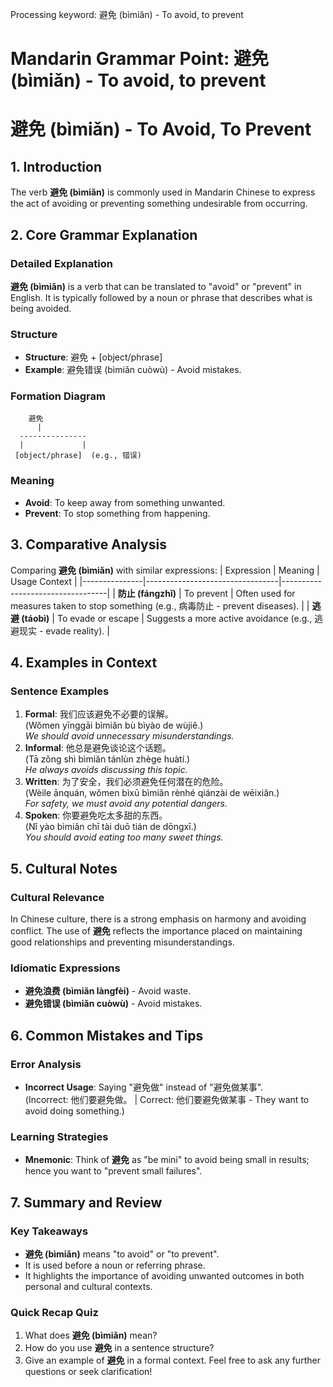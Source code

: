 Processing keyword: 避免 (bìmiǎn) - To avoid, to prevent
# Mandarin Grammar Point: 避免 (bìmiǎn) - To avoid, to prevent
# 避免 (bìmiǎn) - To Avoid, To Prevent
## 1. Introduction
The verb **避免 (bìmiǎn)** is commonly used in Mandarin Chinese to express the act of avoiding or preventing something undesirable from occurring. 
## 2. Core Grammar Explanation
### Detailed Explanation
**避免 (bìmiǎn)** is a verb that can be translated to "avoid" or "prevent" in English. It is typically followed by a noun or phrase that describes what is being avoided.
### Structure
- **Structure**:  避免 + [object/phrase]
- **Example**: 避免错误 (bìmiǎn cuòwù) - Avoid mistakes.
### Formation Diagram
```
    避免
      |
  ---------------
  |             |
 [object/phrase]  (e.g., 错误)
```
### Meaning
- **Avoid**: To keep away from something unwanted.
- **Prevent**: To stop something from happening.
## 3. Comparative Analysis
Comparing **避免 (bìmiǎn)** with similar expressions:
| Expression    | Meaning                         | Usage Context                    |
|---------------|---------------------------------|----------------------------------|
| **防止 (fángzhǐ)** | To prevent                    | Often used for measures taken to stop something (e.g., 病毒防止 - prevent diseases). |
| **逃避 (táobì)**    | To evade or escape           | Suggests a more active avoidance (e.g., 逃避现实 - evade reality). |
## 4. Examples in Context
### Sentence Examples
1. **Formal**: 我们应该避免不必要的误解。  
   (Wǒmen yīnggāi bìmiǎn bù bìyào de wùjiě.)  
   *We should avoid unnecessary misunderstandings.*
2. **Informal**: 他总是避免谈论这个话题。  
   (Tā zǒng shì bìmiǎn tánlùn zhège huàtí.)  
   *He always avoids discussing this topic.*
3. **Written**: 为了安全，我们必须避免任何潜在的危险。  
   (Wèile ānquán, wǒmen bìxū bìmiǎn rènhé qiánzài de wēixiǎn.)  
   *For safety, we must avoid any potential dangers.*
4. **Spoken**: 你要避免吃太多甜的东西。  
   (Nǐ yào bìmiǎn chī tài duō tián de dōngxī.)  
   *You should avoid eating too many sweet things.*
## 5. Cultural Notes
### Cultural Relevance
In Chinese culture, there is a strong emphasis on harmony and avoiding conflict. The use of **避免** reflects the importance placed on maintaining good relationships and preventing misunderstandings.
### Idiomatic Expressions
- **避免浪费 (bìmiǎn làngfèi)** - Avoid waste.
- **避免错误 (bìmiǎn cuòwù)** - Avoid mistakes.
## 6. Common Mistakes and Tips
### Error Analysis
- **Incorrect Usage**: Saying "避免做" instead of "避免做某事".  
  (Incorrect: 他们要避免做。 | Correct: 他们要避免做某事 - They want to avoid doing something.)
### Learning Strategies
- **Mnemonic**: Think of **避免** as "be mini" to avoid being small in results; hence you want to "prevent small failures".
  
## 7. Summary and Review
### Key Takeaways
- **避免 (bìmiǎn)** means "to avoid" or "to prevent".
- It is used before a noun or referring phrase.
- It highlights the importance of avoiding unwanted outcomes in both personal and cultural contexts.
### Quick Recap Quiz
1. What does **避免 (bìmiǎn)** mean?
2. How do you use **避免** in a sentence structure?
3. Give an example of **避免** in a formal context. 
Feel free to ask any further questions or seek clarification!
